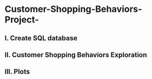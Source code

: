 # Customer-Shopping-Behaviors-Project-

## I.  Create SQL database
## II. Customer Shopping Behaviors Exploration
## III. Plots
